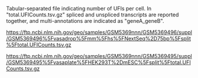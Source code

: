 Tabular-separated file indicating number of UFIs per cell. In "total.UFICounts.tsv.gz" spliced and unspliced transcripts are reported together, and multi-annotations are indicated as "geneA_geneB".

https://ftp.ncbi.nlm.nih.gov/geo/samples/GSM5369nnn/GSM5369496/suppl/GSM5369496%5Fvasadrop%5Fmm%5Fhs%5FNextSeq%2D75bp%5Fsplit%5Ftotal.UFICounts.tsv.gz

https://ftp.ncbi.nlm.nih.gov/geo/samples/GSM5369nnn/GSM5369495/suppl/GSM5369495%5Fvasaplate%5FHEK293T%2DmESC%5Fsplit%5Ftotal.UFICounts.tsv.gz
